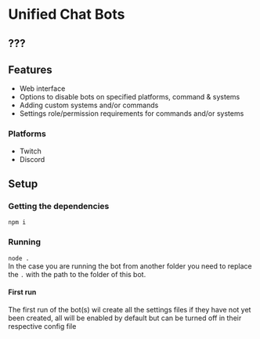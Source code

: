 # Unified Chat Bots

## ???

## Features
- Web interface
- Options to disable bots on specified platforms, command & systems
- Adding custom systems and/or commands
- Settings role/permission requirements for commands and/or systems


### Platforms
- Twitch
- Discord

## Setup
### Getting the dependencies
```npm i```

### Running
```node .```\
In the case you are running the bot from another folder you need to replace the ```.``` with the path to the folder of this bot.

#### First run
The first run of the bot(s) wil create all the settings files if they have not yet been created, all will be enabled by default but can be turned off in their respective config file